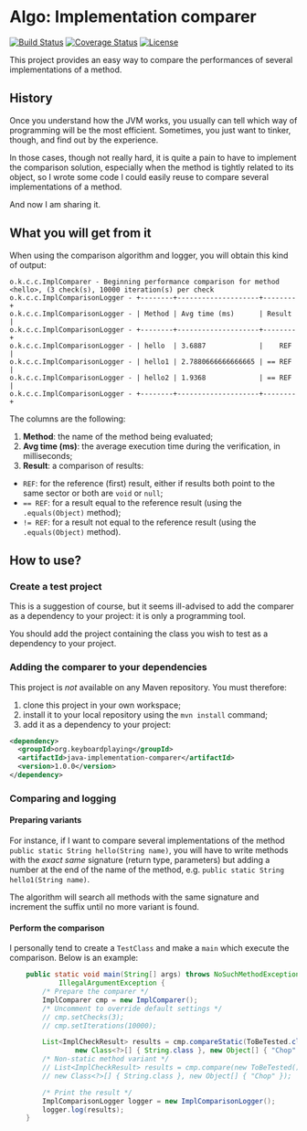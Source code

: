 # Algo: Implementation comparer

[![Build Status][1]][2]
[![Coverage Status][3]][4]
[![License][5]][6]

This project provides an easy way to compare the performances of several implementations of a
method.

## History

Once you understand how the JVM works, you usually can tell which way of programming will be the
most efficient. Sometimes, you just want to tinker, though, and find out by the experience.

In those cases, though not really hard, it is quite a pain to have to implement the comparison
solution, especially when the method is tightly related to its object, so I wrote some code I could
easily reuse to compare several implementations of a method.

And now I am sharing it.

## What you will get from it

When using the comparison algorithm and logger, you will obtain this kind of output:

```
o.k.c.c.ImplComparer - Beginning performance comparison for method <hello>, (3 check(s), 10000 iteration(s) per check
o.k.c.c.ImplComparisonLogger - +--------+--------------------+--------+
o.k.c.c.ImplComparisonLogger - | Method | Avg time (ms)      | Result |
o.k.c.c.ImplComparisonLogger - +--------+--------------------+--------+
o.k.c.c.ImplComparisonLogger - | hello  | 3.6887             |    REF |
o.k.c.c.ImplComparisonLogger - | hello1 | 2.7880666666666665 | == REF |
o.k.c.c.ImplComparisonLogger - | hello2 | 1.9368             | == REF |
o.k.c.c.ImplComparisonLogger - +--------+--------------------+--------+
```

The columns are the following:

1. **Method**: the name of the method being evaluated;
2. **Avg time (ms)**: the average execution time during the verification, in milliseconds;
3. **Result**: a comparison of results:
  * ``REF``: for the reference (first) result, either if results both point to the same sector or both are ``void`` or ``null``;
  * ``== REF``: for a result equal to the reference result (using the ``.equals(Object)`` method);
  * ``!= REF``: for a result not equal to the reference result (using the ``.equals(Object)`` method).

## How to use?

### Create a test project

This is a suggestion of course, but it seems ill-advised to add the comparer as a dependency to
your project: it is only a programming tool.

You should add the project containing the class you wish to test as a dependency to your project.

### Adding the comparer to your dependencies

This project is _not_ available on any Maven repository. You must therefore:

1. clone this project in your own workspace;
2. install it to your local repository using the ``mvn install`` command;
3. add it as a dependency to your project:

  ```xml
  <dependency>
    <groupId>org.keyboardplaying</groupId>
    <artifactId>java-implementation-comparer</artifactId>
    <version>1.0.0</version>
  </dependency>
  ```

### Comparing and logging

#### Preparing variants

For instance, if I want to compare several implementations of the method
``public static String hello(String name)``, you will have to write methods with the
_exact same_ signature (return type, parameters) but adding a number at the end of the name of the
method, e.g. ``public static String hello1(String name)``.

The algorithm will search all methods with the same signature and increment the suffix until no more
variant is found.

#### Perform the comparison

I personally tend to create a ``TestClass`` and make a ``main`` which execute the comparison.
Below is an example:

```java
    public static void main(String[] args) throws NoSuchMethodException, IllegalAccessException,
            IllegalArgumentException {
        /* Prepare the comparer */
        ImplComparer cmp = new ImplComparer();
        /* Uncomment to override default settings */
        // cmp.setChecks(3);
        // cmp.setIterations(10000);

        List<ImplCheckResult> results = cmp.compareStatic(ToBeTested.class, "hello",
                new Class<?>[] { String.class }, new Object[] { "Chop" });
        /* Non-static method variant */
        // List<ImplCheckResult> results = cmp.compare(new ToBeTested(), "hello",
        // new Class<?>[] { String.class }, new Object[] { "Chop" });

        /* Print the result */
        ImplComparisonLogger logger = new ImplComparisonLogger();
        logger.log(results);
    }
```

[1]: http://img.shields.io/travis/cyChop/java-implementation-comparer/master.svg
[2]: https://travis-ci.org/cyChop/java-implementation-comparer
[3]: http://img.shields.io/coveralls/cyChop/java-implementation-comparer/master.svg
[4]: https://coveralls.io/r/cyChop/java-implementation-comparer?branch=master
[5]: https://img.shields.io/badge/license-LGPL_3.0-blue.svg
[6]: https://www.gnu.org/licenses/lgpl.html
